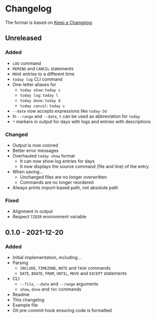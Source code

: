 # Changelog

The format is based on [Keep a Changelog](https://keepachangelog.com/en/1.0.0/).

## Unreleased

### Added
- `LOG` command
- `REMIND` and `CANCEL` statements
- `MOVE` entries to a different time
- `today log` CLI command
- One-letter aliases for
    - `today show`: `today s`
    - `today log`: `today l`
    - `today done`: `today d`
    - `today cancel`: `today c`
- `--date` now accepts expressions like `today-3d`
- In `--range` and `--date`, `t` can be used as abbreviation for `today`
- `*` markers in output for days with logs and entries with descriptions

### Changed
- Output is now colored
- Better error messages
- Overhauled `today show` format
    - It can now show log entries for days
    - It now displays the source command (file and line) of the entry
- When saving...
    - Unchanged files are no longer overwritten
    - Commands are no longer reordered
- Always prints import-based path, not absolute path

### Fixed
- Alignment in output
- Respect `TZDIR` environment variable

## 0.1.0 - 2021-12-20

### Added
- Initial implementation, including...
- Parsing
    - `INCLUDE`, `TIMEZONE`, `NOTE` and `TASK` commands
    - `DATE`, `BDATE`, `FROM`, `UNTIL`, `MOVE` and `EXCEPT` statements
- CLI
    - `--file`, `--date` and `--range` arguments
    - `show`, `done` and `fmt` commands
- Readme
- This changelog
- Example file
- Git pre-commit hook ensuring code is formatted

